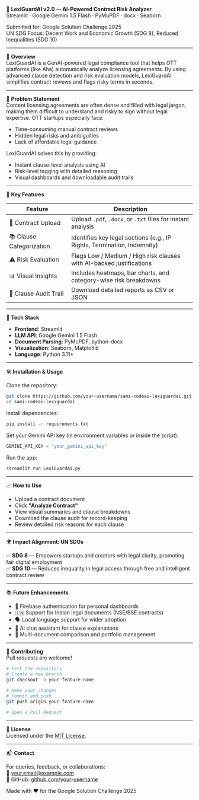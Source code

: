 📄 **LexiGuardAI v2.0 — AI-Powered Contract Risk Analyzer**  
Streamlit · Google Gemini 1.5 Flash · PyMuPDF · docx · Seaborn  

Submitted for: Google Solution Challenge 2025  
UN SDG Focus: Decent Work and Economic Growth (SDG 8), Reduced Inequalities (SDG 10)  

---

🌟 **Overview**  
LexiGuardAI is a GenAI-powered legal compliance tool that helps OTT platforms (like Aha) automatically analyze licensing agreements. By using advanced clause detection and risk evaluation models, LexiGuardAI simplifies contract reviews and flags risky terms in seconds.

---

🎯 **Problem Statement**  
Content licensing agreements are often dense and filled with legal jargon, making them difficult to understand and risky to sign without legal expertise. OTT startups especially face:

- Time-consuming manual contract reviews  
- Hidden legal risks and ambiguities  
- Lack of affordable legal guidance  

LexiGuardAI solves this by providing:  

- Instant clause-level analysis using AI  
- Risk-level tagging with detailed reasoning  
- Visual dashboards and downloadable audit trails  

---

🧠 **Key Features**  

| Feature                      | Description                                                                 |
|-----------------------------|-----------------------------------------------------------------------------|
| 📄 Contract Upload          | Upload `.pdf`, `.docx`, or `.txt` files for instant analysis               |
| 📚 Clause Categorization     | Identifies key legal sections (e.g., IP Rights, Termination, Indemnity)     |
| ⚠️ Risk Evaluation           | Flags Low / Medium / High risk clauses with AI-backed justifications        |
| 📊 Visual Insights           | Includes heatmaps, bar charts, and category-wise risk breakdowns           |
| 📁 Clause Audit Trail        | Download detailed reports as CSV or JSON                                    |

---

🚀 **Tech Stack**  

- **Frontend**: Streamlit  
- **LLM API**: Google Gemini 1.5 Flash  
- **Document Parsing**: PyMuPDF, python-docx  
- **Visualization**: Seaborn, Matplotlib  
- **Language**: Python 3.11+

---

🛠️ **Installation & Usage**

Clone the repository:  
```bash
git clone https://github.com/your-username/sami-codeai-lexiguardai.git
cd sami-codeai-lexiguardai
```

Install dependencies:  
```bash
pip install -r requirements.txt
```

Set your Gemini API key (in environment variables or inside the script):  
```python
GEMINI_API_KEY = "your_gemini_api_key"
```

Run the app:  
```bash
streamlit run LexiGuardAi.py
```

---

📈 **How to Use**  
- Upload a contract document  
- Click **"Analyze Contract"**  
- View visual summaries and clause breakdowns  
- Download the clause audit for record-keeping  
- Review detailed risk reasons for each clause  

---

🌍 **Impact Alignment: UN SDGs**  

✅ **SDG 8** — Empowers startups and creators with legal clarity, promoting fair digital employment  
✅ **SDG 10** — Reduces inequality in legal access through free and intelligent contract review  

---

📚 **Future Enhancements**

- 🔐 Firebase authentication for personal dashboards  
- 🇮🇳 Support for Indian legal documents (NSE/BSE contracts)  
- 🗣️ Local language support for wider adoption  
- 🤖 AI chat assistant for clause explanations  
- 🧾 Multi-document comparison and portfolio management  

---

🤝 **Contributing**  
Pull requests are welcome!  

```bash
# Fork the repository
# Create a new branch
git checkout -b your-feature-name

# Make your changes
# Commit and push
git push origin your-feature-name

# Open a Pull Request
```

---

📄 **License**  
Licensed under the [MIT License](LICENSE).  

---

📬 **Contact**

For queries, feedback, or collaborations:  
📧 your.email@example.com  
🔗 GitHub: [github.com/your-username](https://github.com/your-username)

Made with ❤️ for the Google Solution Challenge 2025  

